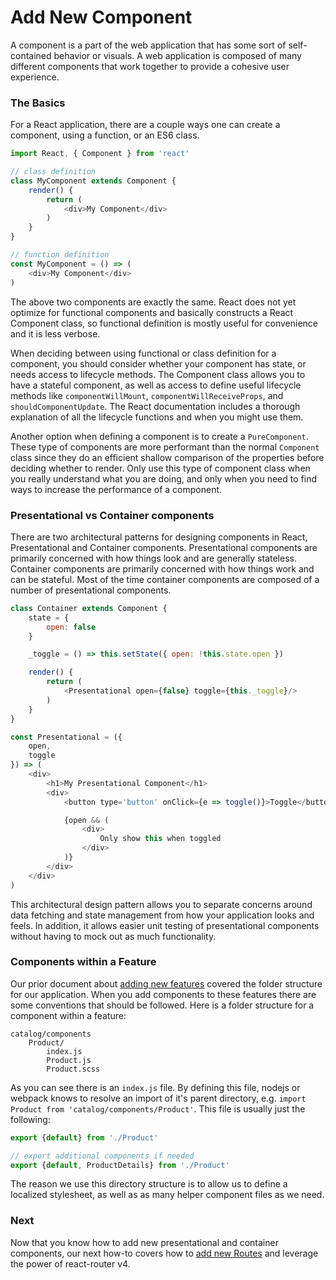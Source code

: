 # Add New Component

A component is a part of the web application that has some sort of self-contained
behavior or visuals. A web application is composed of many different components
that work together to provide a cohesive user experience.

### The Basics
For a React application, there are a couple ways one can create a component,
using a function, or an ES6 class.

```js
import React, { Component } from 'react'

// class definition
class MyComponent extends Component {
    render() {
        return (
            <div>My Component</div>
        )
    }
}

// function definition
const MyComponent = () => (
    <div>My Component</div>
)
```

The above two components are exactly the same. React does not yet optimize for
functional components and basically constructs a React Component class, so functional
definition is mostly useful for convenience and it is less verbose.

When deciding between using functional or class definition for a component, you
should consider whether your component has state, or needs access to lifecycle methods.
The Component class allows you to have a stateful component, as well as access to define
useful lifecycle methods like `componentWillMount`, `componentWillReceiveProps`, and `shouldComponentUpdate`.
The React documentation includes a thorough explanation of all the lifecycle functions
and when you might use them.

Another option when defining a component is to create a `PureComponent`. These type
of components are more performant than the normal `Component` class since they do
an efficient shallow comparison of the properties before deciding whether to render.
Only use this type of component class when you really understand what you are doing,
and only when you need to find ways to increase the performance of a component.

### Presentational vs Container components

There are two architectural patterns for designing components in React, Presentational
and Container components. Presentational components are primarily concerned with
how things look and are generally stateless. Container components are primarily
concerned with how things work and can be stateful. Most of the time container
components are composed of a number of presentational components.

```js
class Container extends Component {
    state = {
        open: false
    }

    _toggle = () => this.setState({ open: !this.state.open })

    render() {
        return (
            <Presentational open={false} toggle={this._toggle}/>
        )
    }
}

const Presentational = ({
    open,
    toggle
}) => (
    <div>
        <h1>My Presentational Component</h1>
        <div>
            <button type='button' onClick={e => toggle()}>Toggle</button>

            {open && (
                <div>
                    Only show this when toggled
                </div>
            )}
        </div>
    </div>
)
```

This architectural design pattern allows you to separate concerns around data fetching
and state management from how your application looks and feels. In addition, it allows
easier unit testing of presentational components without having to mock out as much
functionality.

### Components within a Feature

Our prior document about [adding new features](./AddNewFeature.md) covered the
folder structure for our application. When you add components to these features
there are some conventions that should be followed. Here is a folder structure
for a component within a feature:

```
catalog/components
    Product/
        index.js
        Product.js
        Product.scss
```

As you can see there is an `index.js` file. By defining this file, nodejs or webpack
knows to resolve an import of it's parent directory, e.g. `import Product from 'catalog/components/Product'`.
This file is usually just the following:

```js
export {default} from './Product'

// export additional components if needed
export {default, ProductDetails} from './Product'
```

The reason we use this directory structure is to allow us to define a localized
stylesheet, as well as as many helper component files as we need.

### Next

Now that you know how to add new presentational and container components, our next
how-to covers how to [add new Routes](./AddNewRoutes.md) and leverage the power of
react-router v4.

